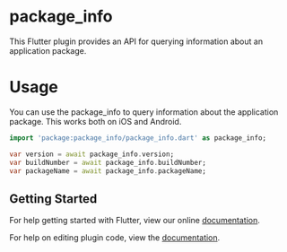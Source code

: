 # package_info

This Flutter plugin provides an API for querying information about an
application package.

# Usage

You can use the package_info to query information about the
application package. This works both on iOS and Android.

```dart
import 'package:package_info/package_info.dart' as package_info;

var version = await package_info.version;
var buildNumber = await package_info.buildNumber;
var packageName = await package_info.packageName;
```

## Getting Started

For help getting started with Flutter, view our online
[documentation](http://flutter.io/).

For help on editing plugin code, view the [documentation](https://flutter.io/platform-plugins/#edit-code).
